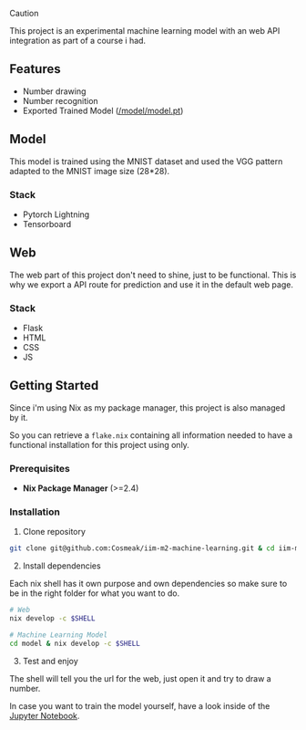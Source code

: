 > [!CAUTION] 
> This project is an experimental machine learning model with an web API integration as part of a course i had.

## Features

- Number drawing
- Number recognition
- Exported Trained Model ([/model/model.pt](/model/model.pt))

## Model

This model is trained using the MNIST dataset and used the VGG pattern adapted to the MNIST image size (28*28).

### Stack

- Pytorch Lightning
- Tensorboard

## Web

The web part of this project don't need to shine, just to be functional. This is why we export a API route for prediction and use it in the default web page.

### Stack

- Flask
- HTML
- CSS 
- JS

## Getting Started

Since i'm using Nix as my package manager, this project is also managed by it.

So you can retrieve a `flake.nix` containing all information needed to have a functional installation for this project using only. 

### Prerequisites

- **Nix Package Manager** (>=2.4)

### Installation

1. Clone repository

```sh
git clone git@github.com:Cosmeak/iim-m2-machine-learning.git & cd iim-m2-machine-learning
```

2. Install dependencies

Each nix shell has it own purpose and own dependencies so make sure to be in the right folder for what you want to do.

```sh
# Web
nix develop -c $SHELL

# Machine Learning Model
cd model & nix develop -c $SHELL
```

3. Test and enjoy

The shell will tell you the url for the web, just open it and try to draw a number. 

In case you want to train the model yourself, have a look inside of the [Jupyter Notebook](/model/model.ipynb).


